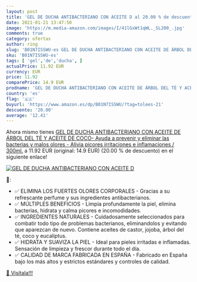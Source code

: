 ```yaml
---
layout: post
title: 'GEL DE DUCHA ANTIBACTERIANO CON ACEITE D al 20.00 % de descuento'
date: 2021-01-21 13:47:50
image: 'https://m.media-amazon.com/images/I/41lGxWt1qWL._SL200_.jpg'
comments: true
category: ofertas
author: ring
slug: 'B01N7ISSWU-es GEL DE DUCHA ANTIBACTERIANO CON ACEITE DE ÁRBOL DEL TÉ Y...'
sku: 'B01N7ISSWU-es'
tags: [ 'gel','de','ducha', ]
actualPrice: 11.92 EUR
currency: EUR
price: 11.92
comparePrice: 14.9 EUR
prodname: 'GEL DE DUCHA ANTIBACTERIANO CON ACEITE DE ÁRBOL DEL TÉ Y ACEITE DE COCO- Ayuda a prevenir y eliminar las bacterias y malos olores - Alivia picores  irritaciones e inflamaciones / 300ml.'
country: 'es'
flag: '🇪🇸'
buyurl: 'https://www.amazon.es/dp/B01N7ISSWU/?tag=tolees-21'
descuento: '20.00'
average: '12.41'
---
```


Ahora mismo tienes [GEL DE DUCHA ANTIBACTERIANO CON ACEITE DE ÁRBOL DEL TÉ Y ACEITE DE COCO- Ayuda a prevenir y eliminar las bacterias y malos olores - Alivia picores  irritaciones e inflamaciones / 300ml.](https://www.amazon.es/dp/B01N7ISSWU/?tag=tolees-21) a 11.92 EUR (original: 14.9 EUR) (20.00 %  de descuento) en el siguiente enlace!

[![GEL DE DUCHA ANTIBACTERIANO CON ACEITE D](https://m.media-amazon.com/images/I/41lGxWt1qWL._SL200_.jpg)](https://www.amazon.es/dp/B01N7ISSWU/?tag=tolees-21)

🔎:

- ✅ ELIMINA LOS FUERTES OLORES CORPORALES - Gracias a su refrescante perfume y sus ingredientes antibacterianos.
- ✅ MÚLTIPLES BENEFICIOS - Limpia profundamente la piel, elimina bacterias, hidrata y calma picores e incomodidades.
- ✅ INGREDIENTES NATURALES - Cuidadosamente seleccionados para combatir todo tipo de problemas bacterianos, eliminandolos y evitando que aparezcan de nuevo. Contiene aceites de castor, jojoba, árbol del té, coco y eucaliptus.
- ✅ HIDRATA Y SUAVIZA LA PIEL - Ideal para pieles irritadas e inflamadas. Sensación de limpieza y frescor durante todo el día.
- ✅ CALIDAD DE MARCA FABRICADA EN ESPAÑA - Fabricado en España bajo los más altos y estrictos estándares y controles de calidad.

[🛒 Visítala!!!](https://www.amazon.es/dp/B01N7ISSWU/?tag=tolees-21)
